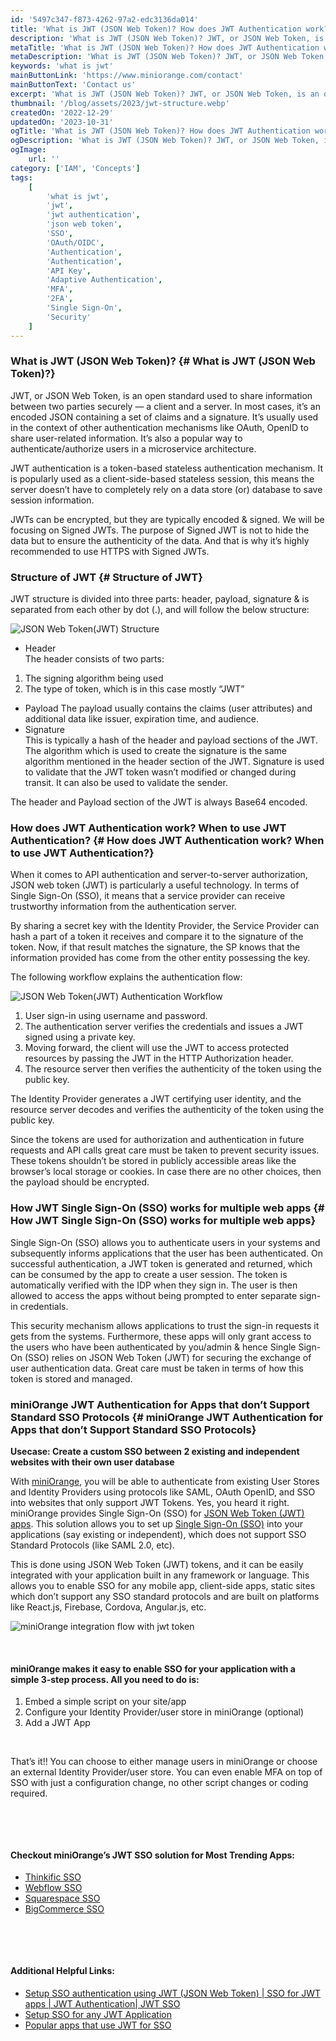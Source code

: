 ```yaml
---
id: '5497c347-f873-4262-97a2-edc3136da014'
title: 'What is JWT (JSON Web Token)? How does JWT Authentication work?'
description: 'What is JWT (JSON Web Token)? JWT, or JSON Web Token, is an open standard used to share information between two parties securely — a client and a server.'
metaTitle: 'What is JWT (JSON Web Token)? How does JWT Authentication work? - Blog - miniOrange'
metaDescription: 'What is JWT (JSON Web Token)? JWT, or JSON Web Token, is an open standard used to share information between two parties securely — a client and a server.'
keywords: 'what is jwt'
mainButtonLink: 'https://www.miniorange.com/contact'
mainButtonText: 'Contact us'
excerpt: 'What is JWT (JSON Web Token)? JWT, or JSON Web Token, is an open standard used to share information between two parties securely — a client and a server.'
thumbnail: '/blog/assets/2023/jwt-structure.webp'
createdOn: '2022-12-29'
updatedOn: '2023-10-31'
ogTitle: 'What is JWT (JSON Web Token)? How does JWT Authentication work? - Blog - miniOrange'
ogDescription: 'What is JWT (JSON Web Token)? JWT, or JSON Web Token, is an open standard used to share information between two parties securely — a client and a server.'
ogImage:
    url: ''
category: ['IAM', 'Concepts']
tags:
    [
        'what is jwt',
        'jwt',
        'jwt authentication',
        'json web token',
        'SSO',
        'OAuth/OIDC',
        'Authentication',
        'Authentication',
        'API Key',
        'Adaptive Authentication',
        'MFA',
        '2FA',
        'Single Sign-On',
        'Security'
    ]
---
```


### What is JWT (JSON Web Token)? {# What is JWT (JSON Web Token)?}
JWT, or JSON Web Token, is an open standard used to share information between two parties securely — a client and a server. In most cases, it’s an encoded JSON containing a set of claims and a signature. It’s usually used in the context of other authentication mechanisms like OAuth, OpenID to share user-related information. It’s also a popular way to authenticate/authorize users in a microservice architecture.  

JWT authentication is a token-based stateless authentication mechanism. It is popularly used as a client-side-based stateless session, this means the server doesn’t have to completely rely on a data store (or) database to save session information.  

JWTs can be encrypted, but they are typically encoded & signed.  We will be focusing on Signed JWTs. The purpose of Signed JWT is not to hide the data but to ensure the authenticity of the data. And that is why it’s highly recommended to use HTTPS with Signed JWTs.

### Structure of JWT {# Structure of JWT}
JWT structure is divided into three parts: header, payload, signature & is separated from each other by dot (.), and will follow the below structure:

 

![JSON Web Token(JWT) Structure](/blog/assets/2023/jwt-structure.webp)

 

- Header  
The header consists of two parts:  
1. The signing algorithm being used
2. The type of token, which is in this case mostly “JWT”  
- Payload
The payload usually contains the claims (user attributes) and additional data like issuer, expiration time, and audience.  
- Signature  
This is typically a hash of the header and payload sections of the JWT. The algorithm which is used to create the signature is the same algorithm mentioned in the header section of the JWT. Signature is used to validate that the JWT token wasn’t modified or changed during transit. It can also be used to validate the sender.  

The header and Payload section of the JWT is always Base64 encoded.


### How does JWT Authentication work? When to use JWT Authentication? {# How does JWT Authentication work? When to use JWT Authentication?}

When it comes to API authentication and server-to-server authorization, JSON web token (JWT) is particularly a useful technology. In terms of Single Sign-On (SSO), it means that a service provider can receive trustworthy information from the authentication server. 

By sharing a secret key with the Identity Provider, the Service Provider can hash a part of a token it receives and compare it to the signature of the token. Now, if that result matches the signature, the SP knows that the information provided has come from the other entity possessing the key.

The following workflow explains the authentication flow:

![JSON Web Token(JWT) Authentication Workflow](/blog/assets/2023/jwt-workflow.webp)


1. User sign-in using username and password.
2. The authentication server verifies the credentials and issues a JWT signed using a private key.
3. Moving forward, the client will use the JWT to access protected resources by passing the JWT in the HTTP Authorization header.
4. The resource server then verifies the authenticity of the token using the public key.  

The Identity Provider generates a JWT certifying user identity, and the resource server decodes and verifies the authenticity of the token using the public key.

Since the tokens are used for authorization and authentication in future requests and API calls great care must be taken to prevent security issues. These tokens shouldn’t be stored in publicly accessible areas like the browser’s local storage or cookies. In case there are no other choices, then the payload should be encrypted.

### How JWT Single Sign-On (SSO) works for multiple web apps {# How JWT Single Sign-On (SSO) works for multiple web apps}
Single Sign-On (SSO) allows you to authenticate users in your systems and subsequently informs applications that the user has been authenticated. On successful authentication, a JWT token is generated and returned, which can be consumed by the app to create a user session. The token is automatically verified with the IDP when they sign in. The user is then allowed to access the apps without being prompted to enter separate sign-in credentials.  

This security mechanism allows applications to trust the sign-in requests it gets from the systems. Furthermore, these apps will only grant access to the users who have been authenticated by you/admin & hence Single Sign-On (SSO) relies on JSON Web Token (JWT) for securing the exchange of user authentication data. Great care must be taken in terms of how this token is stored and managed.

### miniOrange JWT Authentication for Apps that don’t Support Standard SSO Protocols {# miniOrange JWT Authentication for Apps that don’t Support Standard SSO Protocols}

**Usecase: Create a custom SSO between 2 existing and independent websites with their own user database**

With [miniOrange](https://www.miniorange.com/?utm_source=miniorange+Blog&utm_medium=Blog&utm_campaign=JWT+blog&utm_id=JWT+Blog-sso), you will be able to authenticate from existing User Stores and Identity Providers using protocols like SAML, OAuth OpenID, and SSO into websites that only support JWT Tokens. Yes, you heard it right. miniOrange provides Single Sign-On (SSO) for [JSON Web Token (JWT) apps](https://www.miniorange.com/iam/integrations/). This solution allows you to set up [Single Sign-On (SSO)](https://www.miniorange.com/products/single-sign-on-sso?utm_source=miniorange+Blog&utm_medium=Blog&utm_campaign=JWT+blog&utm_id=JWT+Blog-sso) into your applications (say existing or independent), which does not support SSO Standard Protocols (like SAML 2.0, etc).  

This is done using JSON Web Token (JWT) tokens, and it can be easily integrated with your application built in any framework or language. This allows you to enable SSO for any mobile app, client-side apps, static sites which don’t support any SSO standard protocols and are built on platforms like React.js, Firebase, Cordova, Angular.js, etc. 

![miniOrange integration flow with jwt token](/blog/assets/2023/mo-integration-flow-with-jwt.webp)

&nbsp;  

#### **miniOrange makes it easy to enable SSO for your application with a simple 3-step process. All you need to do is:**

1. Embed a simple script on your site/app
2. Configure your Identity Provider/user store in miniOrange (optional)
3. Add a JWT App  

&nbsp;  

That’s it!! You can choose to either manage users in miniOrange or choose an external Identity Provider/user store. You can even enable MFA on top of SSO with just a configuration change, no other script changes or coding required. 

&nbsp;  

&nbsp;

#### **Checkout miniOrange’s JWT SSO solution for Most Trending Apps:**

- [Thinkific SSO](https://www.miniorange.com/thinkific-jwt-single-signon(sso)-solution?utm_source=miniorange+Blog&utm_medium=Blog&utm_campaign=JWT+blog&utm_id=JWT+Blog-sso)
- [Webflow SSO](https://www.miniorange.com/webflow-single-sign-on-sso?utm_source=miniorange+Blog&utm_medium=Blog&utm_campaign=JWT+blog&utm_id=JWT+Blog-sso)
- [Squarespace SSO](https://www.miniorange.com/squarespace-single-sign-on-sso?utm_source=miniorange+Blog&utm_medium=Blog&utm_campaign=JWT+blog&utm_id=JWT+Blog-sso)
- [BigCommerce SSO](https://www.miniorange.com/bigcommerce_single_signOn_solution?utm_source=miniorange+Blog&utm_medium=Blog&utm_campaign=JWT+blog&utm_id=JWT+Blog-sso)  

&nbsp;  

&nbsp;  

#### **Additional Helpful Links:**

- [Setup SSO authentication using JWT (JSON Web Token) | SSO for JWT apps | JWT Authentication| JWT SSO](https://www.youtube.com/watch?v=8lSsEQm_J6E)
- [Setup SSO for any JWT Application](https://www.miniorange.com/iam/content-library/admin-docs/how-to-add-jwt-app)
- [Popular apps that use JWT for SSO](https://www.miniorange.com/iam/integrations/)